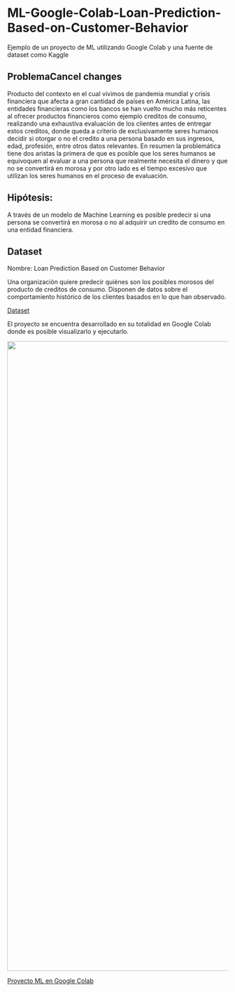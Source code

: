 # ML-Google-Colab-Loan-Prediction-Based-on-Customer-Behavior
Ejemplo de un proyecto de ML utilizando Google Colab y una fuente de dataset como Kaggle

## ProblemaCancel changes
Producto del contexto en el cual vivimos de pandemia mundial y crisis financiera que afecta a gran cantidad de países en América Latina, las entidades financieras como los bancos se han vuelto mucho más reticentes al ofrecer productos financieros como ejemplo creditos de consumo, realizando una exhaustiva evaluación de los clientes antes de entregar estos creditos, donde queda a criterio de exclusivamente seres humanos decidir si otorgar o no el credito a una persona basado en sus ingresos, edad, profesión, entre otros datos relevantes. En resumen la problemática tiene dos aristas la primera de que es posible que los seres humanos se equivoquen al evaluar a una persona que realmente necesita el dinero y que no se convertirá en morosa y por otro lado es el tiempo excesivo que utilizan los seres humanos en el proceso de evaluación.

## Hipótesis:
A través de un modelo de Machine Learning es posible predecir si una persona se convertirá en morosa o no al adquirir un credito de consumo en una entidad financiera.

## Dataset
Nombre: Loan Prediction Based on Customer Behavior

Una organización quiere predecir quiénes son los posibles morosos del producto de creditos de consumo. Disponen de datos sobre el comportamiento histórico de los clientes basados en lo que han observado.

[Dataset](https://www.kaggle.com/subhamjain/loan-prediction-based-on-customer-behavior)

El proyecto se encuentra desarrollado en su totalidad en Google Colab donde es posible visualizarlo y ejecutarlo.

<p align="center">
<img width="1436" alt="Screenshot at Mar 11 11-43-54" src="https://user-images.githubusercontent.com/97913559/157890595-dad87e5c-b130-4dc1-9e66-4f02251930f2.png">
</p>


[Proyecto ML en Google Colab](https://colab.research.google.com/drive/1fanHLPSlTbishp8rThthiu6im4cVmUMn?usp=sharing)
